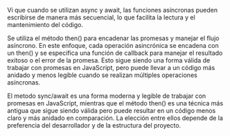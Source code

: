  Vi que cuando se utilizan async y await, las funciones asíncronas pueden escribirse de manera más secuencial, lo que facilita la lectura y el mantenimiento del código.

Se utiliza el método then() para encadenar las promesas y manejar el flujo asíncrono. En este enfoque, cada operación asincrónica se encadena con un then() y se especifica una función de callback para manejar el resultado exitoso o el error de la promesa. Esto sigue siendo una forma válida de trabajar con promesas en JavaScript, pero puede llevar a un código más anidado y menos legible cuando se realizan múltiples operaciones asíncronas.

El metodo sync/await es una forma moderna y legible de trabajar con promesas en JavaScript, mientras que el método then() es una técnica más antigua que sigue siendo válida pero puede resultar en un código menos claro y más anidado en comparación. La elección entre ellos depende de la preferencia del desarrollador y de la estructura del proyecto.